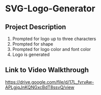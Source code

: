 # SVG-Logo-Generator
## Project Description
1. Prompted for logo up to three characters
2. Prompted for shape
3. Prompted for logo color and font color
4. Logo is generated

## Link to Video Walkthrough
https://drive.google.com/file/d/17L_fvrvAw-APLgjqJnKQNGxcBdT8ssvQ/view
